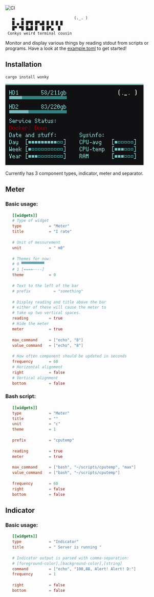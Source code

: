 ![CI](https://github.com/the-gorg/wonky/workflows/CI/badge.svg?branch=main)
``` 
   ▄   ▄                      (._. )
   █ ▄ █ █▀█ █▀▄█ █ █ █ █   
   █▀ ▀█ █▄█ █  █ █▀▄  █   
 Conkys weird terminal cousin
```
 Monitor and display various things by reading stdout from 
 scripts or programs. Have a look at the [example.toml](../main/example.toml) to 
 get started!
 
  ## Installation  
 ```
 cargo install wonky
 ```  
 
 ![Screenshot](/media/wonky.png)
  
 Currently has 3 component types, indicator, meter and
 separator.
 
 ## Meter
 ### Basic usage:
 ```toml
    [[widgets]]
    # Type of widget
    type            = "Meter"
    title           = "I rate"
    
    # Unit of messurement
    unit            = " m8" 
    
    # Themes for now:
    # 0 ▀▀▀▀▀▀▀▀▀▀ 
    # 1 [====----]
    theme           = 0
    
    # Text to the left of the bar
    # prefix          = "something"

    # Display reading and title above the bar
    # either of these will cause the meter to
    # take up two vertical spaces.
    reading         = true
    # Hide the meter
    meter           = true

    max_command     = ["echo", "8"] 
    value_command   = ["echo", "8"] 
    
    # How often component should be updated in seconds
    frequency       = 60
    # Horizontal alignment
    right           = false
    # Vertical alignment
    bottom          = false
 ```
 
 ### Bash script:
 ```toml
    [[widgets]]
    type            = "Meter"
    title           = ""
    unit            = "c" 
    theme           = 1
    
    prefix          = "cputemp"

    reading         = true
    meter           = true

    max_command     = ["bash", "~/scripts/cputemp", "max"] 
    value_command   = ["bash", "~/scripts/cputemp"] 
    
    frequency       = 60
    right           = false
    bottom          = false
 ```
  ## Indicator
  ### Basic usage:
 ```toml
    [[widgets]]
    type            = "Indicator"
    title           = " Server is running "
    
    # Indicator output is parsed with comma-separation:
    # [foreground-color],[background-color],[string]
    command         = ["echo", "100,88, Alert! Alert! D:"]
    frequency       = 1

    right           = false
    bottom          = false
 ```
